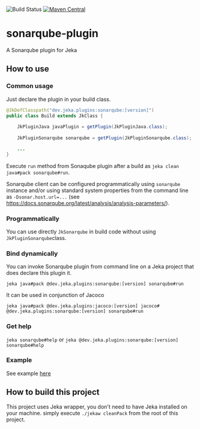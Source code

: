 ![Build Status](https://github.com/jerkar/sonarqube-plugin/actions/workflows/push-master.yml/badge.svg)
[![Maven Central](https://img.shields.io/maven-central/v/dev.jeka/sonarqube-plugin.svg?label=Maven%20Central)](https://search.maven.org/search?q=g:%22dev.jeka22%20AND%20a:%22springboot-plugin%22)

# sonarqube-plugin

A Sonarqube plugin for Jeka

## How to use
 
### Common usage

Just declare the plugin in your build class.

```java
@JkDefClasspath("dev.jeka.plugins:sonarqube:[version]")
public class Build extends JkClass {
    
    JkPluginJava javaPlugin = getPlugin(JkPluginJava.class);
    
    JkPluginSonarqube sonarqube = getPlugin(JkPluginSonarqube.class);

    ...
}
```
Execute `run` method from Sonaqube plugin after a build as `jeka clean java#pack sonarqube#run`.

Sonarqube client can be configured programmatically using `sonarqube` instance and/or 
using standard system properties from the command line as `-Dsonar.host.url=...` (see https://docs.sonarqube.org/latest/analysis/analysis-parameters/).

### Programmatically

You can use directly `JkSonarqube` in build code without using `JkPluginSonarqube`class.

### Bind dynamically

You can invoke Sonarqube plugin from command line on a Jeka project that does declare this plugin it.

`jeka java#pack @dev.jeka.plugins:sonarqube:[version] sonarqube#run`

It can be used in conjunction of Jacoco 

`jeka java#pack @dev.jeka.plugins:jacoco:[version] jacoco# @dev.jeka.plugins:sonarqube:[version] sonarqube#run`

### Get help

`jeka sonarqube#help` or `jeka @dev.jeka.plugins:sonarqube:[version] sonarqube#help`

### Example

See example [here](dev.jeka.plugins.sonarqube-sample)


## How to build this project

This project uses Jeka wrapper, you don't need to have Jeka installed on your machine. simply execute `./jekaw cleanPack`
from the root of this project.
